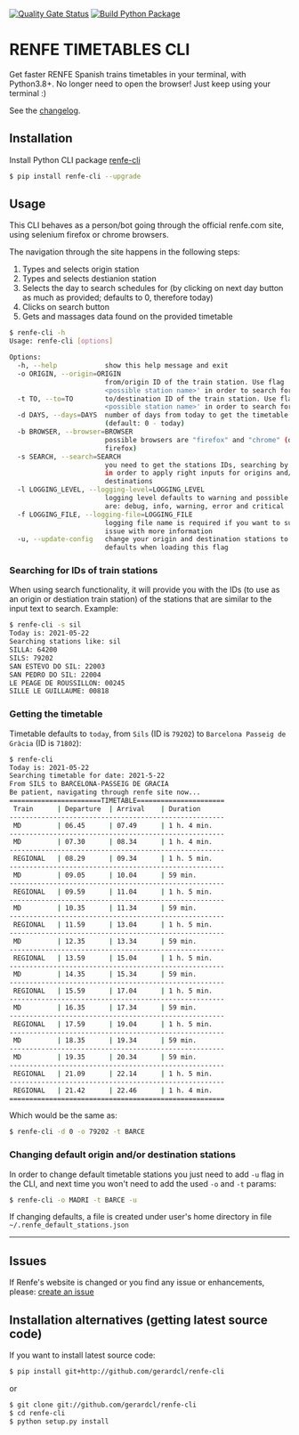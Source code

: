 [![Quality Gate Status](https://sonarcloud.io/api/project_badges/measure?project=gerardcl_renfe-cli&metric=alert_status)](https://sonarcloud.io/dashboard?id=gerardcl_renfe-cli) [![Build Python Package](https://github.com/gerardcl/renfe-cli/actions/workflows/python-package.yml/badge.svg)](https://github.com/gerardcl/renfe-cli/actions/workflows/python-package.yml)

# RENFE TIMETABLES CLI

Get faster RENFE Spanish trains timetables in your terminal, with Python3.8+.
No longer need to open the browser! Just keep using your terminal :)

See the [changelog](https://github.com/gerardcl/renfe-cli/blob/master/CHANGELOG.md).

## Installation

Install Python CLI package [renfe-cli](https://pypi.org/project/renfe-cli/)

```bash
$ pip install renfe-cli --upgrade
```

## Usage

This CLI behaves as a person/bot going through the official renfe.com site, using selenium firefox or chrome browsers.

The navigation through the site happens in the following steps:

1. Types and selects origin station
2. Types and selects destianion station
3. Selects the day to search schedules for (by clicking on next day button as much as provided; defaults to 0, therefore today)
4. Clicks on search button
5. Gets and massages data found on the provided timetable

```bash
$ renfe-cli -h
Usage: renfe-cli [options]

Options:
  -h, --help            show this help message and exit
  -o ORIGIN, --origin=ORIGIN
                        from/origin ID of the train station. Use flag '-s
                        <possible station name>' in order to search for IDs
  -t TO, --to=TO        to/destination ID of the train station. Use flag '-s
                        <possible station name>' in order to search for IDs
  -d DAYS, --days=DAYS  number of days from today to get the timetable
                        (default: 0 - today)
  -b BROWSER, --browser=BROWSER
                        possible browsers are "firefox" and "chrome" (default:
                        firefox)
  -s SEARCH, --search=SEARCH
                        you need to get the stations IDs, searching by names;
                        in order to apply right inputs for origins and/or
                        destinations
  -l LOGGING_LEVEL, --logging-level=LOGGING_LEVEL
                        logging level defaults to warning and possible values
                        are: debug, info, warning, error and critical
  -f LOGGING_FILE, --logging-file=LOGGING_FILE
                        logging file name is required if you want to submit an
                        issue with more information
  -u, --update-config   change your origin and destination stations to
                        defaults when loading this flag
```

### **Searching for IDs of train stations**

 When using search functionality, it will provide you with the IDs (to use as an origin or destiation train station) of the stations that are similar to the input text to search. Example:

```bash
$ renfe-cli -s sil
Today is: 2021-05-22
Searching stations like: sil
SILLA: 64200
SILS: 79202
SAN ESTEVO DO SIL: 22003
SAN PEDRO DO SIL: 22004
LE PEAGE DE ROUSSILLON: 00245
SILLE LE GUILLAUME: 00818
```

### **Getting the timetable**

Timetable defaults to `today`, from `Sils` (ID is `79202`) to `Barcelona Passeig de Gràcia` (ID is `71802`):

```bash
$ renfe-cli
Today is: 2021-05-22
Searching timetable for date: 2021-5-22
From SILS to BARCELONA-PASSEIG DE GRACIA
Be patient, navigating through renfe site now...
=======================TIMETABLE======================
 Train      | Departure  | Arrival    | Duration
------------------------------------------------------
 MD         | 06.45      | 07.49      | 1 h. 4 min.
------------------------------------------------------
 MD         | 07.30      | 08.34      | 1 h. 4 min.
------------------------------------------------------
 REGIONAL   | 08.29      | 09.34      | 1 h. 5 min.
------------------------------------------------------
 MD         | 09.05      | 10.04      | 59 min.
------------------------------------------------------
 REGIONAL   | 09.59      | 11.04      | 1 h. 5 min.
------------------------------------------------------
 MD         | 10.35      | 11.34      | 59 min.
------------------------------------------------------
 REGIONAL   | 11.59      | 13.04      | 1 h. 5 min.
------------------------------------------------------
 MD         | 12.35      | 13.34      | 59 min.
------------------------------------------------------
 REGIONAL   | 13.59      | 15.04      | 1 h. 5 min.
------------------------------------------------------
 MD         | 14.35      | 15.34      | 59 min.
------------------------------------------------------
 REGIONAL   | 15.59      | 17.04      | 1 h. 5 min.
------------------------------------------------------
 MD         | 16.35      | 17.34      | 59 min.
------------------------------------------------------
 REGIONAL   | 17.59      | 19.04      | 1 h. 5 min.
------------------------------------------------------
 MD         | 18.35      | 19.34      | 59 min.
------------------------------------------------------
 MD         | 19.35      | 20.34      | 59 min.
------------------------------------------------------
 REGIONAL   | 21.09      | 22.14      | 1 h. 5 min.
------------------------------------------------------
 REGIONAL   | 21.42      | 22.46      | 1 h. 4 min.
======================================================
```

Which would be the same as:

```bash
$ renfe-cli -d 0 -o 79202 -t BARCE
```

### **Changing default origin and/or destination stations**
In order to change default timetable stations you just need to add `-u` flag in the CLI, and next time you won't need to add the used `-o` and `-t` params:

```bash
$ renfe-cli -o MADRI -t BARCE -u
```

If changing defaults, a file is created under user's home directory in file `~/.renfe_default_stations.json`

---

## Issues

If Renfe's website is changed or you find any issue or enhancements, please: [create an issue](https://github.com/gerardcl/renfe-cli/issues)

## Installation alternatives (getting latest source code)

If you want to install latest source code:

```bash
$ pip install git+http://github.com/gerardcl/renfe-cli
```

or

```bash
$ git clone git://github.com/gerardcl/renfe-cli
$ cd renfe-cli
$ python setup.py install
```
